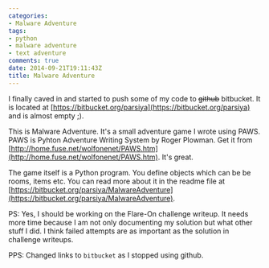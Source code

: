 ```yaml
---
categories:
- Malware Adventure
tags:
- python
- malware adventure
- text adventure
comments: true
date: 2014-09-21T19:11:43Z
title: Malware Adventure
---
```


I finally caved in and started to push some of my code to <del>github</del> bitbucket. It is located at [https://bitbucket.org/parsiya](https://bitbucket.org/parsiya) and is almost empty ;).

This is Malware Adventure. It's a small adventure game I wrote using PAWS. PAWS is Pyhton Adventure Writing System by Roger Plowman. Get it from [http://home.fuse.net/wolfonenet/PAWS.htm](http://home.fuse.net/wolfonenet/PAWS.htm). It's great.

The game itself is a Python program. You define objects which can be be rooms, items etc. You can read more about it in the readme file at [https://bitbucket.org/parsiya/MalwareAdventure](https://bitbucket.org/parsiya/MalwareAdventure).

PS: Yes, I should be working on the Flare-On challenge writeup. It needs more time because I am not only documenting my solution but what other stuff I did. I think failed attempts are as important as the solution in challenge writeups.

PPS: Changed links to ``bitbucket`` as I stopped using github.
